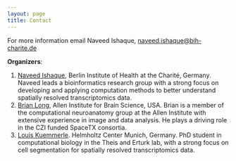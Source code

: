 ```yaml
---
layout: page
title: Contact
---
```


For more information email Naveed Ishaque, [naveed.ishaque@bih-charite.de](naveed.ishaque@bih-charite.de)

**Organizers**: 
1.	[Naveed Ishaque](Naveed.ishaque@bih-charite.de), Berlin Institute of Health at the Charité, Germany. Naveed leads a bioinformatics research group with a strong focus on developing and applying computation methods to better understand spatially resolved transcriptomics data.<br>
2.	[Brian Long](brianl@alleninstitute.org), Allen Institute for Brain Science, USA. Brian is a member of the computational neuroanatomy group at the Allen Institute with extensive experience in image and data analysis. He plays a driving role in the CZI funded SpaceTX consortia.<br>
3.	[Louis Kuemmerle](louis.kuemmerle@helmholtz-muenchen.de). Helmholtz Center Munich, Germany. PhD student in computational biology in the Theis and Erturk lab, with a strong focus on cell segmentation for spatially resolved transcriptomics data.<br>

